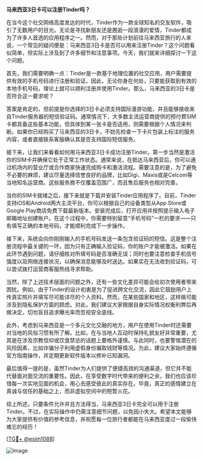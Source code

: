 **马来西亚3日卡可以注册Tinder吗？**

在当今这个社交网络高度发达的时代，Tinder作为一款全球知名的交友软件，吸引了无数用户的目光。无论是寻找新朋友还是邂逅一段浪漫的爱情，Tinder都成为了许多人首选的应用程序之一。然而，对于那些计划前往马来西亚旅行的人来说，一个常见的疑问便是：马来西亚3日卡是否可以用来注册Tinder？这个问题看似简单，但实际上涉及到了许多细节和注意事项。今天，我们就来详细探讨一下这个问题。

首先，我们需要明确一点：Tinder是一款基于地理位置的社交应用，用户需要提供有效的手机号码进行注册和验证。因此，无论你身在何处，只要能获取到有效的本地手机号码，理论上就可以顺利注册并使用Tinder。那么，马来西亚的3日卡是否符合这一要求呢？

答案是肯定的，但前提是你选择的3日卡必须支持国际漫游功能，并且能够接收来自Tinder服务器的短信验证码。通常情况下，大多数主流运营商提供的预付费SIM卡都具备这些基本功能，但具体到某一张卡是否适用，则需要根据个人情况来判断。如果你已经购买了马来西亚的3日卡，不妨先检查一下卡片包装上标注的服务内容，或者直接联系客服确认其是否支持国际短信服务。

接下来，让我们来看看如何用马来西亚3日卡成功注册Tinder。第一步当然是激活你的SIM卡并确保它处于正常工作状态。通常来说，在抵达马来西亚后，你可以通过机场内的营业厅或合作商家快速完成购卡和激活流程。需要注意的是，为了避免不必要的麻烦，建议尽量选择信誉良好的品牌，比如Digi、Maxis或是Celcom等当地知名运营商。这些服务商不仅覆盖范围广，而且售后服务也相对完善。

当你的SIM卡就绪之后，接下来就是下载并安装Tinder应用程序了。目前，Tinder支持iOS和Android两大主流平台，你可以根据自己的设备类型从App Store或Google Play商店免费下载最新版本。安装完成后，打开应用并按照提示输入电子邮箱地址创建账户。在这个过程中，你需要特别留意“手机号码”一栏的要求——只有填写正确的本地号码，才能顺利完成下一步操作。

接下来，系统会向你刚刚输入的手机号码发送一条包含验证码的短信。这是整个注册流程中最关键的一环，因为只有正确输入验证码，你的账户才能被激活。如果在此环节遇到问题，请仔细核对所填号码是否准确无误；同时也要注意检查手机信号强度以及网络连接状况，以确保消息能够及时送达。如果实在无法收到验证码，可以尝试拨打运营商客服热线寻求帮助。

当然，除了上述技术层面的问题之外，还有一些文化差异可能会给初次使用者带来困扰。例如，由于Tinder的设计初衷是为了促进跨文化交流，因此它鼓励用户上传真实照片并填写尽可能详尽的个人资料。然而，在某些国家和地区，这样做可能涉及到隐私保护方面的顾虑。对此，我们建议大家根据自身实际情况权衡利弊后再做决定，切勿盲目追求曝光率而忽视安全底线。

此外，考虑到马来西亚是一个多元文化交融的地方，用户在使用Tinder时还需要对当地的风俗习惯有所了解。比如，在与当地人互动时保持礼貌友好非常重要，尤其是在涉及宗教信仰或饮食禁忌的话题上要格外谨慎。与此同时，也要警惕潜在的风险因素，比如诈骗分子利用虚假身份骗取钱财等情况。为此，建议大家始终遵循官方指南操作，并定期更新软件版本以修补已知漏洞。

最后值得一提的是，虽然Tinder为人们提供了便捷高效的沟通渠道，但它并不能代替面对面交流的重要性。因此，在享受数字时代带来的便利之余，我们也应该珍惜每一次实地见面的机会，用心去感受彼此的真实存在。毕竟，真正的感情建立在真诚与信任的基础之上，而非虚拟空间中的短暂火花。

综上所述，只要条件允许并且方法得当，马来西亚3日卡完全可以用于注册Tinder。不过，在实际操作中仍需注意细节问题，以免因小失大。希望本文能够为大家提供有价值的参考信息，并祝愿每一位旅行者都能在马来西亚度过一段愉快难忘的经历！

[[TG💪+ @esim1088](https://t.me/s/esim1088)]

![Image](https://i.postimg.cc/4NQfJmqS/Snipaste-2025-05-13-00-14-12.png)